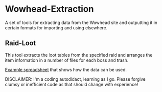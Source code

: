 # Wowhead-Extraction
A set of tools for extracting data from the Wowhead site and outputting it in certain formats for importing and using elsewhere.

## Raid-Loot
This tool extracts the loot tables from the specified raid and arranges the item information in a number of files for each boss and trash.

[Example spreadsheet](https://docs.google.com/spreadsheets/d/1HqJjX0o1hkdSxXLkacXp86Xu_OBi0_1zYBzaSsP3-Ks/edit?usp=sharing) that shows how the data can be used.

DISCLAIMER: I'm a coding autodidact, learning as I go. Please forgive clumsy or inefficient code as that should change with experience!
